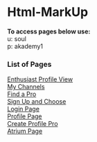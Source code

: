 # Html-MarkUp
**To access pages below use:** <br/>
u: soul <br/>
p: akademy1

### List of Pages
[Enthusiast Profile View](http://192.210.179.222/enthusiast-profile.php)<br/>
[My Channels](http://192.210.179.222/mychannels.php)<br/>
[Find a Pro](http://192.210.179.222/find-a-pro.php)<br/>
[Sign Up and Choose](http://192.210.179.222/signup-choose.php)<br/>
[Login Page](http://192.210.179.222/login.php)<br/>
[Profile Page](http://192.210.179.222/profile.php) <br/>
[Create Profile Pro](http://192.210.179.222/)<br/>
[Atrium Page](http://192.210.179.222/atrium.php)
